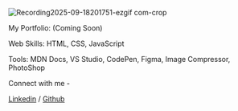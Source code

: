 ![Recording2025-09-18201751-ezgif com-crop](https://github.com/user-attachments/assets/68f1baae-6340-4e31-a2a8-577c6f512a09)

My Portfolio: (Coming Soon)

Web Skills: HTML, CSS, JavaScript

Tools: MDN Docs, VS Studio, CodePen, Figma, Image Compressor, PhotoShop

Connect with me -

  <a href="https://www.linkedin.com/in/saboor-malik" target="_blank">Linkedin</a>
  /
<a href="https://github.com/saboorcode" target="_blank">Github</a>
